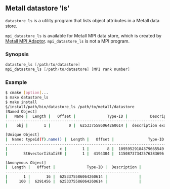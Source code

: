 ## Metall datastore 'ls'

`datastore_ls` is a utility program that lists object attributes in a Metall data store.

`mpi_datastore_ls` is available for Metall MPI data store,
which is created by [Metall MPI Adaptor](https://github.com/LLNL/metall/blob/master/include/metall/utility/metall_mpi_adaptor.hpp).
`mpi_datastore_ls` is not a MPI program.

### Synopsis
```c++
datastore_ls [/path/to/datastore]
mpi_datastore_ls [/path/to/datastore] [MPI rank number]
```

### Example
```bash
$ cmake [option]...
$ make datastore_ls
$ make install
$/install/path/bin/datastore_ls /path/to/metall/datastore                                                                                 
[Named Object]
|   Name |  Length |   Offset |              Type-ID |          Description |
----------------------------------------------------------------------------
|    obj |       1 |        0 |  6253375586064260614 |  description example |

[Unique Object]
|  Name: typeid(T).name() |  Length |   Offset |               Type-ID |  Description |
--------------------------------------------------------------------------------------
|                       c |       1 |        8 |  10959529184379665549 |              |
|       St6vectorIiSaIiEE |       1 |  4194304 |  11508737342576383696 |              |

[Anonymous Object]
|  Length |   Offset |              Type-ID |  Description |
-----------------------------------------------------------
|       1 |       16 |  6253375586064260614 |              |
|     100 |  6291456 |  6253375586064260614 |              |
```